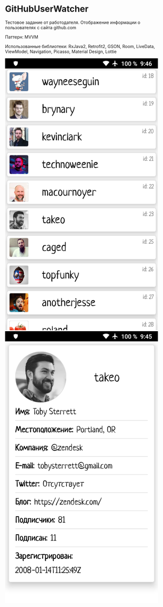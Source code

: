 # GitHubUserWatcher

Тестовое задание от работодателя. Отображение информации о пользователях с сайта github.com

Паттерн: MVVM

Использованные библиотеки: RxJava2, Retrofit2, GSON, Room, LiveData, ViewModel, Navigation, Picasso, Material Design, Lottie

![Иллюстрация к проекту](https://github.com/vazh2100/GitHubUserWatcher/raw/master/Screenshot_20200823-094606_GitHubUserWatcher.png)
![Иллюстрация к проекту](https://github.com/vazh2100/GitHubUserWatcher/raw/master/Screenshot_20200823-094543_GitHubUserWatcher.png)
